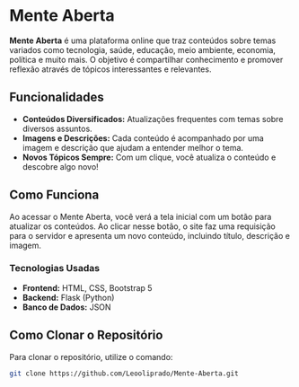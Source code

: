 # Mente Aberta

**Mente Aberta** é uma plataforma online que traz conteúdos sobre temas variados como tecnologia, saúde, educação, meio ambiente, economia, política e muito mais. O objetivo é compartilhar conhecimento e promover reflexão através de tópicos interessantes e relevantes.

## Funcionalidades

- **Conteúdos Diversificados:** Atualizações frequentes com temas sobre diversos assuntos.
- **Imagens e Descrições:** Cada conteúdo é acompanhado por uma imagem e descrição que ajudam a entender melhor o tema.
- **Novos Tópicos Sempre:** Com um clique, você atualiza o conteúdo e descobre algo novo!

## Como Funciona

Ao acessar o Mente Aberta, você verá a tela inicial com um botão para atualizar os conteúdos. Ao clicar nesse botão, o site faz uma requisição para o servidor e apresenta um novo conteúdo, incluindo título, descrição e imagem.

### Tecnologias Usadas

- **Frontend:** HTML, CSS, Bootstrap 5
- **Backend:** Flask (Python)
- **Banco de Dados:** JSON

## Como Clonar o Repositório

Para clonar o repositório, utilize o comando:

```bash
git clone https://github.com/Leooliprado/Mente-Aberta.git

